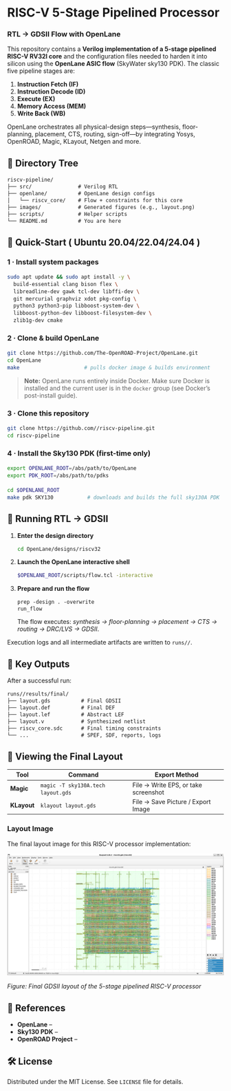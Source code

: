 # RISC-V 5-Stage Pipelined Processor  
### RTL → GDSII Flow with OpenLane

This repository contains a **Verilog implementation of a 5-stage pipelined RISC-V RV32I core** and the configuration files needed to harden it into silicon using the **OpenLane ASIC flow** (SkyWater sky130 PDK). The classic five pipeline stages are:

1. **Instruction Fetch (IF)**  
2. **Instruction Decode (ID)**  
3. **Execute (EX)**  
4. **Memory Access (MEM)**  
5. **Write Back (WB)**  

OpenLane orchestrates all physical-design steps—synthesis, floor-planning, placement, CTS, routing, sign-off—by integrating Yosys, OpenROAD, Magic, KLayout, Netgen and more.

## 📁 Directory Tree
```text
riscv-pipeline/
├── src/               # Verilog RTL
├── openlane/          # OpenLane design configs
│   └── riscv_core/    # Flow + constraints for this core
├── images/            # Generated figures (e.g., layout.png)
├── scripts/           # Helper scripts
└── README.md          # You are here
```

## 🚀 Quick-Start ( Ubuntu 20.04/22.04/24.04 )

### 1 · Install system packages
```bash
sudo apt update && sudo apt install -y \
  build-essential clang bison flex \
  libreadline-dev gawk tcl-dev libffi-dev \
  git mercurial graphviz xdot pkg-config \
  python3 python3-pip libboost-system-dev \
  libboost-python-dev libboost-filesystem-dev \
  zlib1g-dev cmake
```

### 2 · Clone & build OpenLane
```bash
git clone https://github.com/The-OpenROAD-Project/OpenLane.git
cd OpenLane
make                     # pulls docker image & builds environment
```
> **Note:** OpenLane runs entirely inside Docker. Make sure Docker is installed and the current user is in the `docker` group (see Docker’s post-install guide).

### 3 · Clone this repository
```bash
git clone https://github.com//riscv-pipeline.git
cd riscv-pipeline
```

### 4 · Install the Sky130 PDK (first-time only)
```bash
export OPENLANE_ROOT=/abs/path/to/OpenLane
export PDK_ROOT=/abs/path/to/pdks

cd $OPENLANE_ROOT
make pdk SKY130           # downloads and builds the full sky130A PDK
```

## 🔁 Running RTL → GDSII

1. **Enter the design directory**
   ```bash
   cd OpenLane/designs/riscv32
   ```

2. **Launch the OpenLane interactive shell**
   ```bash
   $OPENLANE_ROOT/scripts/flow.tcl -interactive
   ```

3. **Prepare and run the flow**
   ```
   prep -design . -overwrite
   run_flow
   ```
   The flow executes: _synthesis → floor-planning → placement → CTS → routing → DRC/LVS → GDSII_.

Execution logs and all intermediate artifacts are written to `runs//`.

## 📂 Key Outputs
After a successful run:
```text
runs//results/final/
├── layout.gds          # Final GDSII
├── layout.def          # Final DEF
├── layout.lef          # Abstract LEF
├── layout.v            # Synthesized netlist
├── riscv_core.sdc      # Final timing constraints
└── ...                 # SPEF, SDF, reports, logs
```
## 📸 Viewing the Final Layout

| Tool | Command | Export Method |
|------|---------|---------------|
| **Magic** | `magic -T sky130A.tech layout.gds` | File → Write EPS, or take screenshot |
| **KLayout** | `klayout layout.gds` | File → Save Picture / Export Image |

### Layout Image

The final layout image for this RISC-V processor implementation:

![RISC-V 32-bit Processor Layout](https://github.com/Mukesh0035/RISCV-32_RTL-TO-GDSII/blob/master/RISCv_32%20layout.png)

*Figure: Final GDSII layout of the 5-stage pipelined RISC-V processor*




## 📘 References
* **OpenLane** –   
* **Sky130 PDK** –   
* **OpenROAD Project** – 

## 🛠️ License
Distributed under the MIT License. See `LICENSE` file for details.
